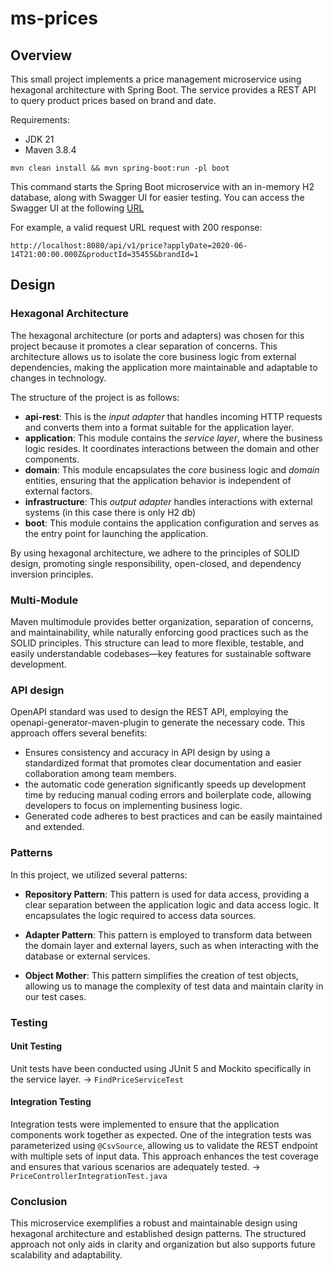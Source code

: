 # ms-prices

## Overview

This small project implements a price management microservice using hexagonal architecture with
Spring Boot. The service provides a REST API to query product prices based on brand and date.

Requirements:

- JDK 21
- Maven 3.8.4

```shell
mvn clean install && mvn spring-boot:run -pl boot
```

This command starts the Spring Boot microservice with an in-memory H2 database, along with Swagger
UI for easier testing. You can access the Swagger UI at the
following [URL](http://localhost:8080/swagger-ui/index.html#/price/getPrice)

For example, a valid request URL request with 200 response:

```shell
http://localhost:8080/api/v1/price?applyDate=2020-06-14T21:00:00.000Z&productId=35455&brandId=1
```

## Design

### Hexagonal Architecture

The hexagonal architecture (or ports and adapters) was chosen for this project because it promotes a
clear separation of concerns. This architecture allows us to isolate the core business logic from
external dependencies, making the application more maintainable and adaptable to changes in
technology.

The structure of the project is as follows:

- **api-rest**: This is the _input adapter_ that handles incoming HTTP requests and converts them
  into
  a format suitable for the application layer.
- **application**: This module contains the _service layer_, where the business logic resides. It
  coordinates interactions between the domain and other components.
- **domain**: This module encapsulates the _core_ business logic and _domain_ entities, ensuring
  that
  the application behavior is independent of external factors.
- **infrastructure**: This _output adapter_ handles interactions with external systems (in this case
  there is only H2 db)
- **boot**: This module contains the application configuration and serves as the entry point for
  launching the application.

By using hexagonal architecture, we adhere to the principles of SOLID design, promoting single
responsibility, open-closed, and dependency inversion principles.

### Multi-Module

Maven multimodule provides better organization, separation of concerns, and maintainability, while
naturally enforcing good practices such as the SOLID principles. This structure can lead to more
flexible, testable, and easily understandable codebases—key features for sustainable software
development.

### API design

OpenAPI standard was used to design the REST API, employing the openapi-generator-maven-plugin to
generate the necessary code. This approach offers several benefits:

- Ensures consistency and accuracy in API design by using a standardized format that
  promotes clear documentation and easier collaboration among team members.
- the automatic code generation significantly speeds up development time by reducing manual coding
  errors
  and boilerplate code, allowing developers to focus on implementing business logic.
- Generated code adheres to best practices and can be easily maintained and extended.

### Patterns

In this project, we utilized several patterns:

- **Repository Pattern**: This pattern is used for data access, providing a clear separation between
  the application logic and data access logic. It encapsulates the logic required to access data
  sources.

- **Adapter Pattern**: This pattern is employed to transform data between the domain layer and
  external layers, such as when interacting with the database or external services.

- **Object Mother**: This pattern simplifies the creation of
  test objects, allowing us to manage the complexity of test data and maintain clarity in our test
  cases.

### Testing

#### Unit Testing

Unit tests have been conducted using JUnit 5 and Mockito specifically in the service layer. ->
`FindPriceServiceTest`

#### Integration Testing

Integration tests were implemented to ensure that the application components work together as
expected. One of the integration tests was parameterized using `@CsvSource`, allowing us to validate
the REST endpoint with multiple sets of input data. This approach enhances the test coverage and
ensures that various scenarios are adequately tested. -> `PriceControllerIntegrationTest.java`

### Conclusion

This microservice exemplifies a robust and maintainable design using hexagonal architecture and
established design patterns. The structured approach not only aids in clarity and organization but
also supports future scalability and adaptability.